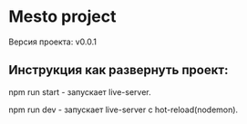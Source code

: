 # Mesto project

Версия проекта: v0.0.1

## Инструкция как развернуть проект:

npm run start - запускает live-server.

npm run dev - запускает live-server с hot-reload(nodemon).
